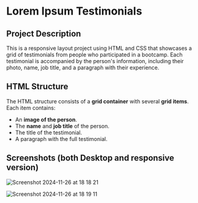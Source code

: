 # Lorem Ipsum Testimonials

## Project Description

This is a responsive layout project using HTML and CSS that showcases a grid of testimonials from people who participated in a bootcamp. Each testimonial is accompanied by the person's information, including their photo, name, job title, and a paragraph with their experience.

## HTML Structure

The HTML structure consists of a **grid container** with several **grid items**. Each item contains:

- An **image of the person**.
- The **name** and **job title** of the person.
- The title of the testimonial.
- A paragraph with the full testimonial.

## Screenshots (both Desktop and responsive version)

![Screenshot 2024-11-26 at 18 18 21](https://github.com/user-attachments/assets/6c8f919d-d3f3-43eb-b70a-0db2066c2365)

![Screenshot 2024-11-26 at 18 19 11](https://github.com/user-attachments/assets/995bde2a-bb25-4569-997f-14bf89b84660)
